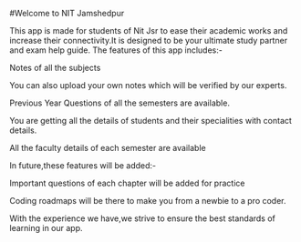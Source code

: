 #Welcome to NIT Jamshedpur

This app is made for students of Nit Jsr to ease their academic works and increase their connectivity.It is designed to be your ultimate study partner and exam help guide.
The features of this app includes:-

Notes of all the subjects

You can also upload your own notes which will be verified by our experts.

Previous Year Questions of all the semesters are available.

You are getting all the details of students and their specialities with contact details.

All the faculty details of each semester are available 

In future,these features will be added:-

Important questions of each chapter will be added for practice 

Coding roadmaps will be there to make you from a newbie to a pro coder.


With the experience we have,we strive to ensure the best standards of learning in our app.
